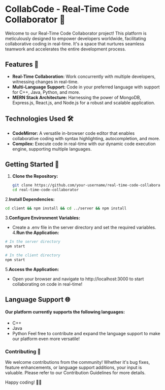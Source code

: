 # CollabCode - Real-Time Code Collaborator 🚀

Welcome to our Real-Time Code Collaborator project! This platform is meticulously designed to empower developers worldwide, facilitating collaborative coding in real-time. It's a space that nurtures seamless teamwork and accelerates the entire development process.

## Features 🌟

- **Real-Time Collaboration:** Work concurrently with multiple developers, witnessing changes in real-time.
- **Multi-Language Support:** Code in your preferred language with support for C++, Java, Python, and more.
- **MERN Stack Architecture:** Harnessing the power of MongoDB, Express.js, React.js, and Node.js for a robust and scalable application.

## Technologies Used 🛠️

- **CodeMirror:** A versatile in-browser code editor that enables collaborative coding with syntax highlighting, autocompletion, and more.
- **Compilex:** Execute code in real-time with our dynamic code execution engine, supporting multiple languages.

## Getting Started 🚀

1. **Clone the Repository:**
   ```bash
   git clone https://github.com/your-username/real-time-code-collaborator.git
   cd real-time-code-collaborator
   ```
2.**Install Dependencies:**
```bash
cd client && npm install && cd ../server && npm install
```
3.**Configure Environment Variables:**

- Create a .env file in the server directory and set the required variables.
4.**Run the Application:**
```bash
# In the server directory
npm start

# In the client directory
npm start
```
5.**Access the Application:**
- Open your browser and navigate to http://localhost:3000 to start collaborating on code in real-time!

## Language Support 🌐
####  Our platform currently supports the following languages:
- C++
- Java
- Python
Feel free to contribute and expand the language support to make our platform even more versatile!

### Contributing 🤝
We welcome contributions from the community! Whether it's bug fixes, feature enhancements, or language support additions, your input is valuable. Please refer to our Contribution Guidelines for more details.



Happy coding! 🚀✨
